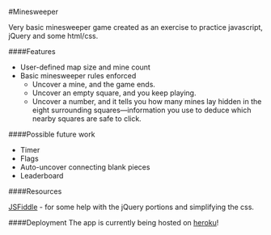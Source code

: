 #Minesweeper

Very basic minesweeper game created as an exercise to practice javascript, jQuery and some html/css.  

####Features
* User-defined map size and mine count
* Basic minesweeper rules enforced
  * Uncover a mine, and the game ends.
  * Uncover an empty square, and you keep playing.
  * Uncover a number, and it tells you how many mines lay hidden in the eight surrounding squares—information you use to deduce which nearby squares are safe to click.

####Possible future work
* Timer
* Flags
* Auto-uncover connecting blank pieces
* Leaderboard

####Resources

<a href="http://jsfiddle.net/zinzin/Y4aHU/">JSFiddle</a> - for some help with the jQuery portions and simplifying the css.

####Deployment
The app is currently being hosted on <a href="http://powerful-springs-9204.herokuapp.com/">heroku</a>!